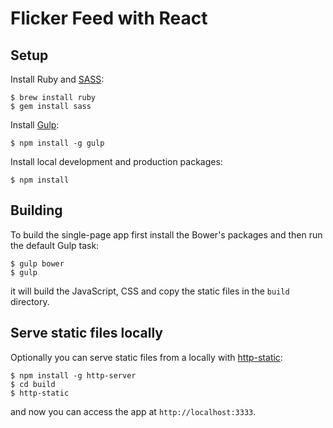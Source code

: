 # Flicker Feed with React


## Setup

Install Ruby and [SASS][sass]:

    $ brew install ruby
    $ gem install sass

Install [Gulp][gulp]:

    $ npm install -g gulp

Install local development and production packages:

    $ npm install


## Building

To build the single-page app first install the Bower's packages and then
run the default Gulp task:

    $ gulp bower
    $ gulp

it will build the JavaScript, CSS and copy the static files in the `build`
directory.


## Serve static files locally

Optionally you can serve static files from a locally with
[http-static][http-static]:

    $ npm install -g http-server
    $ cd build
    $ http-static

and now you can access the app at `http://localhost:3333`.


[sass]: http://sass-lang.com/
[http-static]: https://www.npmjs.com/package/http-static
[gulp]: http://gulpjs.com/
